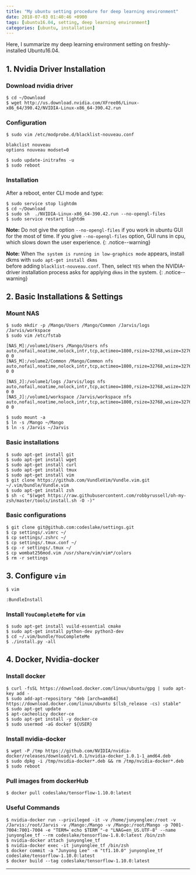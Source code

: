 ```yaml
---
title: "My ubuntu setting procedure for deep learning environment"
date: 2018-07-03 01:40:46 +0900
tags: [ubuntu16.04, setting, deep learning environment]
categories: [ubuntu, installation]
---
```


Here, I summarize my deep learning environment setting on freshly-installed Ubuntu16.04.

## 1. Nvidia Driver Installation
### Download nvidia driver
```shell
$ cd ~/Download
$ wget http://us.download.nvidia.com/XFree86/Linux-x86_64/390.42/NVIDIA-Linux-x86_64-390.42.run
```
### Configuration
```shell
$ sudo vim /etc/modprobe.d/blacklist-nouveau.conf
```
```
blakclist nouveau
options nouveau modset=0
```
```shell
$ sudo update-initrafms -u
$ sudo reboot
```
### Installation
After a reboot, enter CLI mode and type:
```shell
$ sudo service stop lightdm
$ cd ~/Download
$ sudo sh  ./NVIDIA-Linux-x86_64-390.42.run --no-opengl-files
$ sudo service restart lightdm
```
**Note:** Do not give the option `--no-opengl-files` if you work in ubuntu GUI for the most of time.
If you give `--no-opengl-files` option, GUI runs in cpu, which slows down the user experience.
{: .notice--warning}

**Note:** When `The system is running in low-graphics mode` appears, install dkms with
`sudo apt-get install dkms`<br/> before adding `blacklist-nouveau.conf`. Then, select `YES` when the NVIDIA-driver installation process asks for applying `dkms` in the system.
{: .notice--warning}

## 2. Basic Installations & Settings
### Mount NAS
```shell
$ sudo mkdir -p /Mango/Users /Mango/Common /Jarvis/logs /Jarvis/workspace
$ sudo vim /etc/fstab
```
```
[NAS_M]:/volume1/Users /Mango/Users nfs auto,nofail,noatime,nolock,intr,tcp,actimeo=1800,rsize=32768,wsize=32768 0 0
[NAS_M]:/volume2/Common /Mango/Common nfs auto,nofail,noatime,nolock,intr,tcp,actimeo=1800,rsize=32768,wsize=32768 0 0

[NAS_J]:/volume1/logs /Jarvis/logs nfs auto,nofail,noatime,nolock,intr,tcp,actimeo=1800,rsize=32768,wsize=32768 0 0
[NAS_J]:/volume1/workspace /Jarvis/workspace nfs auto,nofail,noatime,nolock,intr,tcp,actimeo=1800,rsize=32768,wsize=32768 0 0
```
```shell
$ sudo mount -a
$ ln -s /Mango ~/Mango
$ ln -s /Jarvis ~/Jarvis
```
### Basic installations
```shell
$ sudo apt-get install git
$ sudo apt-get install wget
$ sudo apt-get install curl
$ sudo apt-get install tmux
$ sudo apt-get install vim
$ git clone https://github.com/VundleVim/Vundle.vim.git ~/.vim/bundle/Vundle.vim
$ sudo apt-get install zsh
$ sh -c "$(wget https://raw.githubusercontent.com/robbyrussell/oh-my-zsh/master/tools/install.sh -O -)"
```

### Basic configurations
```shell
$ git clone git@github.com:codeslake/settings.git
$ cp settings/.vimrc ~/
$ cp settings/.zshrc ~/
$ cp settings/.tmux.conf ~/
$ cp -r settings/.tmux ~/
$ cp wombat256mod.vim /usr/share/vim/vim*/colors
$ rm -r settings
```
## 3. Configure `vim`
```shell
$ vim
```
```
:BundleInstall
```
### Install `YouCompleteMe` for `vim`
```shell
$ sudo apt-get install vuild-essential cmake
$ sudo apt-get install python-dev python3-dev
$ cd ~/.vim/bundle/YouCompleteMe
$ ./install.py -all
```

## 4. Docker, Nvidia-docker
### Install docker
```shell
$ curl -fsSL https://download.docker.com/linux/ubuntu/gpg | sudo apt-key add -
$ sudo add-apt-repository "deb [arch=amd64] https://download.docker.com/linux/ubuntu $(lsb_release -cs) stable"
$ sudo apt-get update 
$ apt-cacheolicy docker-ce
$ sudo apt-get install -y docker-ce
$ sudo usermod -aG docker ${USER}
```
### Install nvidia-docker
```shell
$ wget -P /tmp https://github.com/NVIDIA/nvidia-docker/releases/download/v1.0.1/nvidia-docker_1.0.1-1_amd64.deb
$ sudo dpkg -i /tmp/nvidia-docker*.deb && rm /tmp/nvidia-docker*.deb
$ sudo reboot
```
### Pull images from dockerHub
```shell
$ docker pull codeslake/tensorflow-1.10.0:latest
```

### Useful Commands
```shell
$ nvidia-docker run --privileged -it -v /home/junyonglee:/root -v /Jarvis:/root/Jarvis -v /Mango:/Mango -v /Mango:/root/Mango -p 7001-7004:7001-7004 -e "TERM=`echo $TERM`"-e "LNAG=en_US.UTF-8" --name junyonglee_tf --rm codeslake/tensorflow-1.8.0:latest /bin/zsh
$ nvidia-docker attach junyonglee_tf
$ nvidia-docker exec -it junyonglee_tf /bin/zsh
$ docker commit -a "Junyong Lee" -m "tf1.10.0" junyonglee_tf codeslake/tensorflow-1.10.0:latest
$ docker build --tag codeslake/tensorflow-1.10.0:latest
```

---
